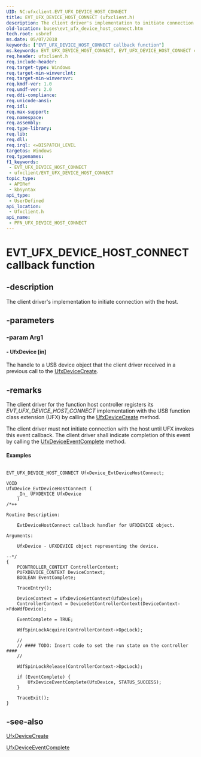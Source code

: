 ```yaml
---
UID: NC:ufxclient.EVT_UFX_DEVICE_HOST_CONNECT
title: EVT_UFX_DEVICE_HOST_CONNECT (ufxclient.h)
description: The client driver's implementation to initiate connection with the host.
old-location: buses\evt_ufx_device_host_connect.htm
tech.root: usbref
ms.date: 05/07/2018
keywords: ["EVT_UFX_DEVICE_HOST_CONNECT callback function"]
ms.keywords: EVT_UFX_DEVICE_HOST_CONNECT, EVT_UFX_DEVICE_HOST_CONNECT callback, EvtUfxDeviceHostConnect, EvtUfxDeviceHostConnect callback function [Buses], PFN_UFX_DEVICE_HOST_CONNECT, PFN_UFX_DEVICE_HOST_CONNECT callback function pointer [Buses], buses.evt_ufx_device_host_connect, ufxclient/EvtUfxDeviceHostConnect
req.header: ufxclient.h
req.include-header: 
req.target-type: Windows
req.target-min-winverclnt: 
req.target-min-winversvr: 
req.kmdf-ver: 1.0
req.umdf-ver: 2.0
req.ddi-compliance: 
req.unicode-ansi: 
req.idl: 
req.max-support: 
req.namespace: 
req.assembly: 
req.type-library: 
req.lib: 
req.dll: 
req.irql: <=DISPATCH_LEVEL
targetos: Windows
req.typenames: 
f1_keywords:
 - EVT_UFX_DEVICE_HOST_CONNECT
 - ufxclient/EVT_UFX_DEVICE_HOST_CONNECT
topic_type:
 - APIRef
 - kbSyntax
api_type:
 - UserDefined
api_location:
 - Ufxclient.h
api_name:
 - PFN_UFX_DEVICE_HOST_CONNECT
---
```


# EVT_UFX_DEVICE_HOST_CONNECT callback function


## -description

The client driver's implementation to initiate connection with the host.

## -parameters

### -param Arg1

#### - UfxDevice [in]

The handle to a  USB device object that the client driver received in a previous call to  the <a href="/windows-hardware/drivers/ddi/ufxclient/nf-ufxclient-ufxdevicecreate">UfxDeviceCreate</a>.

## -remarks

The client driver for the function host controller registers its <i>EVT_UFX_DEVICE_HOST_CONNECT</i> implementation with the USB function class extension (UFX) by calling the <a href="/windows-hardware/drivers/ddi/ufxclient/nf-ufxclient-ufxdevicecreate">UfxDeviceCreate</a> method.

The client driver must not initiate connection with the host until UFX invokes this  event callback. The client driver shall indicate completion of this event by calling the <a href="/windows-hardware/drivers/ddi/ufxclient/nf-ufxclient-ufxdeviceeventcomplete">UfxDeviceEventComplete</a> method. 


#### Examples


```

EVT_UFX_DEVICE_HOST_CONNECT UfxDevice_EvtDeviceHostConnect;

VOID
UfxDevice_EvtDeviceHostConnect (
    _In_ UFXDEVICE UfxDevice
    )
/*++

Routine Description:

    EvtDeviceHostConnect callback handler for UFXDEVICE object.

Arguments:

    UfxDevice - UFXDEVICE object representing the device.

--*/
{
    PCONTROLLER_CONTEXT ControllerContext;
    PUFXDEVICE_CONTEXT DeviceContext;
    BOOLEAN EventComplete;

    TraceEntry();

    DeviceContext = UfxDeviceGetContext(UfxDevice);
    ControllerContext = DeviceGetControllerContext(DeviceContext->FdoWdfDevice);

    EventComplete = TRUE;

    WdfSpinLockAcquire(ControllerContext->DpcLock);

    //
    // #### TODO: Insert code to set the run state on the controller ####
    //

    WdfSpinLockRelease(ControllerContext->DpcLock);

    if (EventComplete) {
        UfxDeviceEventComplete(UfxDevice, STATUS_SUCCESS);
    }

    TraceExit();
}

```


## -see-also

<a href="/windows-hardware/drivers/ddi/ufxclient/nf-ufxclient-ufxdevicecreate">UfxDeviceCreate</a>



<a href="/windows-hardware/drivers/ddi/ufxclient/nf-ufxclient-ufxdeviceeventcomplete">UfxDeviceEventComplete</a>
